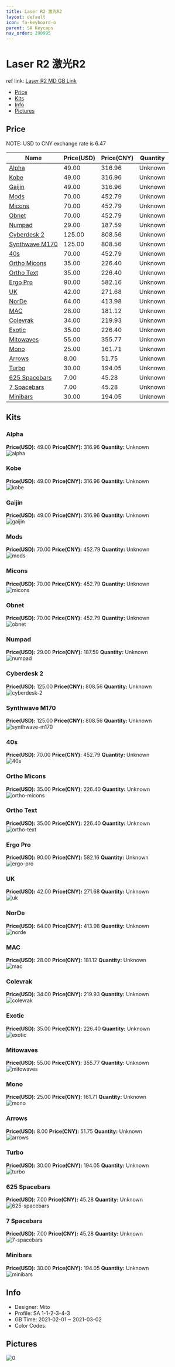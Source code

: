 ```yaml
---
title: Laser R2 激光R2
layout: default
icon: fa-keyboard-o
parent: SA Keycaps
nav_order: 290995
---
```


# Laser R2 激光R2

ref link: [Laser R2 MD GB Link](https://drop.com/buy/drop-mito-sa-laser-custom-keycap-set)

* [Price](#price)
* [Kits](#kits)
* [Info](#info)
* [Pictures](#pictures)

## Price

NOTE: USD to CNY exchange rate is 6.47

| Name          | Price(USD)   |  Price(CNY) | Quantity |
| ------------- | ------------ |  ---------- | -------- |
|[Alpha](#alpha)|49.00|316.96|Unknown|
|[Kobe](#kobe)|49.00|316.96|Unknown|
|[Gaijin](#gaijin)|49.00|316.96|Unknown|
|[Mods](#mods)|70.00|452.79|Unknown|
|[Micons](#micons)|70.00|452.79|Unknown|
|[Obnet](#obnet)|70.00|452.79|Unknown|
|[Numpad](#numpad)|29.00|187.59|Unknown|
|[Cyberdesk 2](#cyberdesk-2)|125.00|808.56|Unknown|
|[Synthwave M170](#synthwave-m170)|125.00|808.56|Unknown|
|[40s](#40s)|70.00|452.79|Unknown|
|[Ortho Micons](#ortho-micons)|35.00|226.40|Unknown|
|[Ortho Text](#ortho-text)|35.00|226.40|Unknown|
|[Ergo Pro](#ergo-pro)|90.00|582.16|Unknown|
|[UK](#uk)|42.00|271.68|Unknown|
|[NorDe](#norde)|64.00|413.98|Unknown|
|[MAC](#mac)|28.00|181.12|Unknown|
|[Colevrak](#colevrak)|34.00|219.93|Unknown|
|[Exotic](#exotic)|35.00|226.40|Unknown|
|[Mitowaves](#mitowaves)|55.00|355.77|Unknown|
|[Mono](#mono)|25.00|161.71|Unknown|
|[Arrows](#arrows)|8.00|51.75|Unknown|
|[Turbo](#turbo)|30.00|194.05|Unknown|
|[625 Spacebars](#625-spacebars)|7.00|45.28|Unknown|
|[7 Spacebars](#7-spacebars)|7.00|45.28|Unknown|
|[Minibars](#minibars)|30.00|194.05|Unknown|


## Kits
### Alpha  
**Price(USD):** 49.00	**Price(CNY):** 316.96	**Quantity:** Unknown  
<img src="{{ 'assets/images/sa-keycaps/Laser-R2/kits_pics/alpha.jpg' | relative_url }}" alt="alpha" class="image featured">

### Kobe  
**Price(USD):** 49.00	**Price(CNY):** 316.96	**Quantity:** Unknown  
<img src="{{ 'assets/images/sa-keycaps/Laser-R2/kits_pics/kobe.jpg' | relative_url }}" alt="kobe" class="image featured">

### Gaijin  
**Price(USD):** 49.00	**Price(CNY):** 316.96	**Quantity:** Unknown  
<img src="{{ 'assets/images/sa-keycaps/Laser-R2/kits_pics/gaijin.jpg' | relative_url }}" alt="gaijin" class="image featured">

### Mods  
**Price(USD):** 70.00	**Price(CNY):** 452.79	**Quantity:** Unknown  
<img src="{{ 'assets/images/sa-keycaps/Laser-R2/kits_pics/mods.jpg' | relative_url }}" alt="mods" class="image featured">

### Micons  
**Price(USD):** 70.00	**Price(CNY):** 452.79	**Quantity:** Unknown  
<img src="{{ 'assets/images/sa-keycaps/Laser-R2/kits_pics/micons.jpg' | relative_url }}" alt="micons" class="image featured">

### Obnet  
**Price(USD):** 70.00	**Price(CNY):** 452.79	**Quantity:** Unknown  
<img src="{{ 'assets/images/sa-keycaps/Laser-R2/kits_pics/obnet.jpg' | relative_url }}" alt="obnet" class="image featured">

### Numpad  
**Price(USD):** 29.00	**Price(CNY):** 187.59	**Quantity:** Unknown  
<img src="{{ 'assets/images/sa-keycaps/Laser-R2/kits_pics/numpad.jpg' | relative_url }}" alt="numpad" class="image featured">

### Cyberdesk 2  
**Price(USD):** 125.00	**Price(CNY):** 808.56	**Quantity:** Unknown  
<img src="{{ 'assets/images/sa-keycaps/Laser-R2/kits_pics/cyberdesk-2.jpg' | relative_url }}" alt="cyberdesk-2" class="image featured">

### Synthwave M170  
**Price(USD):** 125.00	**Price(CNY):** 808.56	**Quantity:** Unknown  
<img src="{{ 'assets/images/sa-keycaps/Laser-R2/kits_pics/synthwave-m170.jpg' | relative_url }}" alt="synthwave-m170" class="image featured">

### 40s  
**Price(USD):** 70.00	**Price(CNY):** 452.79	**Quantity:** Unknown  
<img src="{{ 'assets/images/sa-keycaps/Laser-R2/kits_pics/40s.jpg' | relative_url }}" alt="40s" class="image featured">

### Ortho Micons  
**Price(USD):** 35.00	**Price(CNY):** 226.40	**Quantity:** Unknown  
<img src="{{ 'assets/images/sa-keycaps/Laser-R2/kits_pics/ortho-micons.jpg' | relative_url }}" alt="ortho-micons" class="image featured">

### Ortho Text  
**Price(USD):** 35.00	**Price(CNY):** 226.40	**Quantity:** Unknown  
<img src="{{ 'assets/images/sa-keycaps/Laser-R2/kits_pics/ortho-text.jpg' | relative_url }}" alt="ortho-text" class="image featured">

### Ergo Pro  
**Price(USD):** 90.00	**Price(CNY):** 582.16	**Quantity:** Unknown  
<img src="{{ 'assets/images/sa-keycaps/Laser-R2/kits_pics/ergo-pro.jpg' | relative_url }}" alt="ergo-pro" class="image featured">

### UK  
**Price(USD):** 42.00	**Price(CNY):** 271.68	**Quantity:** Unknown  
<img src="{{ 'assets/images/sa-keycaps/Laser-R2/kits_pics/uk.jpg' | relative_url }}" alt="uk" class="image featured">

### NorDe  
**Price(USD):** 64.00	**Price(CNY):** 413.98	**Quantity:** Unknown  
<img src="{{ 'assets/images/sa-keycaps/Laser-R2/kits_pics/norde.jpg' | relative_url }}" alt="norde" class="image featured">

### MAC  
**Price(USD):** 28.00	**Price(CNY):** 181.12	**Quantity:** Unknown  
<img src="{{ 'assets/images/sa-keycaps/Laser-R2/kits_pics/mac.jpg' | relative_url }}" alt="mac" class="image featured">

### Colevrak  
**Price(USD):** 34.00	**Price(CNY):** 219.93	**Quantity:** Unknown  
<img src="{{ 'assets/images/sa-keycaps/Laser-R2/kits_pics/colevrak.jpg' | relative_url }}" alt="colevrak" class="image featured">

### Exotic  
**Price(USD):** 35.00	**Price(CNY):** 226.40	**Quantity:** Unknown  
<img src="{{ 'assets/images/sa-keycaps/Laser-R2/kits_pics/exotic.jpg' | relative_url }}" alt="exotic" class="image featured">

### Mitowaves  
**Price(USD):** 55.00	**Price(CNY):** 355.77	**Quantity:** Unknown  
<img src="{{ 'assets/images/sa-keycaps/Laser-R2/kits_pics/mitowaves.jpg' | relative_url }}" alt="mitowaves" class="image featured">

### Mono  
**Price(USD):** 25.00	**Price(CNY):** 161.71	**Quantity:** Unknown  
<img src="{{ 'assets/images/sa-keycaps/Laser-R2/kits_pics/mono.jpg' | relative_url }}" alt="mono" class="image featured">

### Arrows  
**Price(USD):** 8.00	**Price(CNY):** 51.75	**Quantity:** Unknown  
<img src="{{ 'assets/images/sa-keycaps/Laser-R2/kits_pics/arrows.jpg' | relative_url }}" alt="arrows" class="image featured">

### Turbo  
**Price(USD):** 30.00	**Price(CNY):** 194.05	**Quantity:** Unknown  
<img src="{{ 'assets/images/sa-keycaps/Laser-R2/kits_pics/turbo.jpg' | relative_url }}" alt="turbo" class="image featured">

### 625 Spacebars  
**Price(USD):** 7.00	**Price(CNY):** 45.28	**Quantity:** Unknown  
<img src="{{ 'assets/images/sa-keycaps/Laser-R2/kits_pics/625-spacebars.jpg' | relative_url }}" alt="625-spacebars" class="image featured">

### 7 Spacebars  
**Price(USD):** 7.00	**Price(CNY):** 45.28	**Quantity:** Unknown  
<img src="{{ 'assets/images/sa-keycaps/Laser-R2/kits_pics/7-spacebars.jpg' | relative_url }}" alt="7-spacebars" class="image featured">

### Minibars  
**Price(USD):** 30.00	**Price(CNY):** 194.05	**Quantity:** Unknown  
<img src="{{ 'assets/images/sa-keycaps/Laser-R2/kits_pics/minibars.jpg' | relative_url }}" alt="minibars" class="image featured">

## Info
* Designer: Mito  
* Profile: SA 1-1-2-3-4-3  
* GB Time: 2021-02-01 ~ 2021-03-02  
* Color Codes:  


## Pictures  
<img src="{{ 'assets/images/sa-keycaps/Laser-R2/rendering_pics/0.jpg' | relative_url }}" alt="0" class="image featured">
